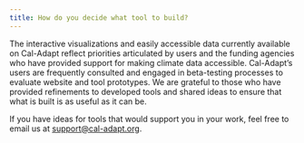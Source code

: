```yaml
---
title: How do you decide what tool to build?
---
```


The interactive visualizations and easily accessible data currently available on Cal-Adapt reflect priorities articulated by users and the funding agencies who have provided support for making climate data accessible. Cal-Adapt’s users are frequently consulted and engaged in beta-testing processes to evaluate website and tool prototypes. We are grateful to those who have provided refinements to developed tools and shared ideas to ensure that what is built is as useful as it can be. 

If you have ideas for tools that would support you in your work, feel free to email us at <a href="mailto:support@cal-adapt.org">support@cal-adapt.org</a>.

